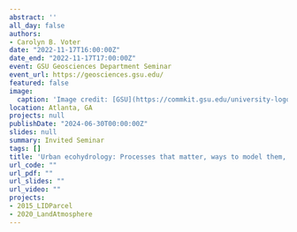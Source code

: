 ```yaml
---
abstract: '' 
all_day: false
authors:
- Carolyn B. Voter
date: "2022-11-17T16:00:00Z"
date_end: "2022-11-17T17:00:00Z"
event: GSU Geosciences Department Seminar
event_url: https://geosciences.gsu.edu/
featured: false
image:
  caption: 'Image credit: [GSU](https://commkit.gsu.edu/university-logos/)'
location: Atlanta, GA
projects: null
publishDate: "2024-06-30T00:00:00Z"
slides: null
summary: Invited Seminar
tags: []
title: 'Urban ecohydrology: Processes that matter, ways to model them, and implications for sustainable management'
url_code: ""
url_pdf: ""
url_slides: ""
url_video: ""
projects:
- 2015_LIDParcel
- 2020_LandAtmosphere
---
```

